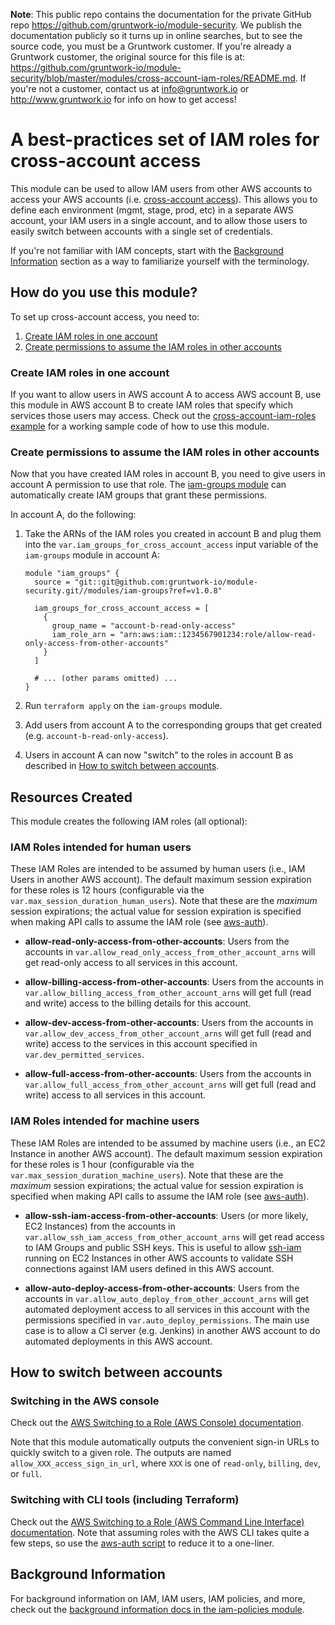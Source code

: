 **Note**: This public repo contains the documentation for the private GitHub repo <https://github.com/gruntwork-io/module-security>.
We publish the documentation publicly so it turns up in online searches, but to see the source code, you must be a Gruntwork customer.
If you're already a Gruntwork customer, the original source for this file is at: <https://github.com/gruntwork-io/module-security/blob/master/modules/cross-account-iam-roles/README.md>.
If you're not a customer, contact us at <info@gruntwork.io> or <http://www.gruntwork.io> for info on how to get access!

# A best-practices set of IAM roles for cross-account access

This module can be used to allow IAM users from other AWS accounts to access your AWS accounts (i.e. [cross-account
access](https://aws.amazon.com/blogs/security/enable-a-new-feature-in-the-aws-management-console-cross-account-access/)). 
This allows you to define each environment (mgmt, stage, prod, etc) in a separate AWS account, your IAM users in a 
single account, and to allow those users to easily switch between accounts with a single set of credentials.


If you're not familiar with IAM concepts, start with the [Background Information](#background-information) section as a 
way to familiarize yourself with the terminology.




## How do you use this module?

To set up cross-account access, you need to:

1. [Create IAM roles in one account](#create-iam-roles-in-one-account)
1. [Create permissions to assume the IAM roles in other accounts](#create-permissions-to-assume-the-iam-roles-in-other-accounts)


### Create IAM roles in one account

If you want to allow users in AWS account A to access AWS account B, use this module in AWS account B to create IAM 
roles that specify which services those users may access. Check out the [cross-account-iam-roles 
example](/examples/cross-account-iam-roles) for a working sample code of how to use this module.


### Create permissions to assume the IAM roles in other accounts

Now that you have created IAM roles in account B, you need to give users in account A permission to use that role. The
[iam-groups module](/modules/iam-groups) can automatically create IAM groups that grant these permissions. 

In account A, do the following:

1. Take the ARNs of the IAM roles you created in account B and plug them into the 
   `var.iam_groups_for_cross_account_access` input variable of the `iam-groups` module in account A:
   
    ```hcl
    module "iam_groups" {
      source = "git::git@github.com:gruntwork-io/module-security.git//modules/iam-groups?ref=v1.0.8"
   
      iam_groups_for_cross_account_access = [
        {
          group_name = "account-b-read-only-access"
          iam_role_arn = "arn:aws:iam::1234567901234:role/allow-read-only-access-from-other-accounts"
        }
      ]   
   
      # ... (other params omitted) ...
    }
    ```
      
1. Run `terraform apply` on the `iam-groups` module.

1. Add users from account A to the corresponding groups that get created (e.g. `account-b-read-only-access`).

1. Users in account A can now "switch" to the roles in account B as described in [How to switch between 
   accounts](#how-to-switch-between-accounts).




## Resources Created

This module creates the following IAM roles (all optional):


### IAM Roles intended for human users

These IAM Roles are intended to be assumed by human users (i.e., IAM Users in another AWS account). The default
maximum session expiration for these roles is 12 hours (configurable via the `var.max_session_duration_human_users`).
Note that these are the *maximum* session expirations; the actual value for session expiration is specified when
making API calls to assume the IAM role (see [aws-auth](/modules/aws-auth)).

* **allow-read-only-access-from-other-accounts**: Users from the accounts in 
  `var.allow_read_only_access_from_other_account_arns` will get read-only access to all services in this account.

* **allow-billing-access-from-other-accounts**: Users from the accounts in 
  `var.allow_billing_access_from_other_account_arns` will get full (read and write) access to the billing details for 
  this account.

* **allow-dev-access-from-other-accounts**: Users from the accounts in `var.allow_dev_access_from_other_account_arns`
  will get full (read and write) access to the services in this account specified in `var.dev_permitted_services`.

* **allow-full-access-from-other-accounts**: Users from the accounts in `var.allow_full_access_from_other_account_arns` 
  will get full (read and write) access to all services in this account.


### IAM Roles intended for machine users

These IAM Roles are intended to be assumed by machine users (i.e., an EC2 Instance in another AWS account). The default
maximum session expiration for these roles is 1 hour (configurable via the `var.max_session_duration_machine_users`).
Note that these are the *maximum* session expirations; the actual value for session expiration is specified when
making API calls to assume the IAM role (see [aws-auth](/modules/aws-auth)).

* **allow-ssh-iam-access-from-other-accounts**: Users (or more likely, EC2 Instances) from the accounts in
  `var.allow_ssh_iam_access_from_other_account_arns` will get read access to IAM Groups and public SSH keys. This is
  useful to allow [ssh-iam](/modules/ssh-iam) running on EC2 Instances in other AWS accounts to validate SSH
  connections against IAM users defined in this AWS account.

* **allow-auto-deploy-access-from-other-accounts**: Users from the accounts in `var.allow_auto_deploy_from_other_account_arns`
  will get automated deployment access to all services in this account with the permissions specified in 
  `var.auto_deploy_permissions`. The main use case is to allow a CI server (e.g. Jenkins) in another AWS account to do 
  automated deployments in this AWS account.



## How to switch between accounts


### Switching in the AWS console

Check out the [AWS Switching to a Role (AWS Console)
documentation](http://docs.aws.amazon.com/IAM/latest/UserGuide/id_roles_use_switch-role-console.html).

Note that this module automatically outputs the convenient sign-in URLs to quickly switch to a given role. The outputs
are named `allow_XXX_access_sign_in_url`, where `XXX` is one of `read-only`, `billing`, `dev`, or `full`.


### Switching with CLI tools (including Terraform)

Check out the [AWS Switching to a Role (AWS Command Line Interface)
documentation](http://docs.aws.amazon.com/IAM/latest/UserGuide/id_roles_use_switch-role-cli.html). Note that assuming 
roles with the AWS CLI takes quite a few steps, so use the [aws-auth script](
https://github.com/gruntwork-io/module-security/tree/master/modules/aws-auth) to reduce it to a one-liner.


## Background Information

For background information on IAM, IAM users, IAM policies, and more, check out the [background information docs in
the iam-policies module](/modules/iam-policies#background-information).
